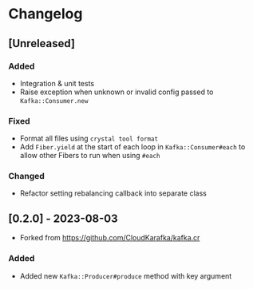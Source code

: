 # Changelog

## [Unreleased]
### Added
- Integration & unit tests
- Raise exception when unknown or invalid config passed to `Kafka::Consumer.new`

### Fixed
- Format all files using `crystal tool format`
- Add `Fiber.yield` at the start of each loop in `Kafka::Consumer#each` to allow other Fibers to run when using `#each`

### Changed
- Refactor setting rebalancing callback into separate class

###


## [0.2.0] - 2023-08-03
- Forked from https://github.com/CloudKarafka/kafka.cr

### Added
- Added new `Kafka::Producer#produce` method with key argument